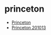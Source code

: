 # princeton

 * [Princeton](../../index/p/princeton-201013.json)
 * [Princeton 201013](../../index/p/princeton-201013.json)
